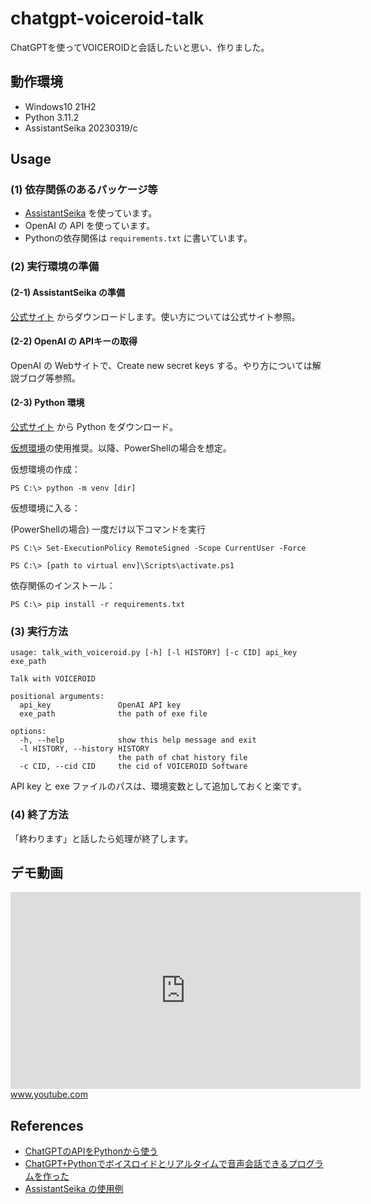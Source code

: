 # chatgpt-voiceroid-talk
 
ChatGPTを使ってVOICEROIDと会話したいと思い、作りました。

## 動作環境
- Windows10 21H2
- Python 3.11.2
- AssistantSeika 20230319/c

## Usage
### (1) 依存関係のあるパッケージ等
- [AssistantSeika](https://hgotoh.jp/wiki/doku.php/documents/voiceroid/assistantseika/assistantseika-001a) を使っています。
- OpenAI の API を使っています。
- Pythonの依存関係は `requirements.txt` に書いています。

### (2) 実行環境の準備
#### (2-1) AssistantSeika の準備
[公式サイト](https://hgotoh.jp/wiki/doku.php/documents/voiceroid/assistantseika/assistantseika-001a) からダウンロードします。使い方については公式サイト参照。

#### (2-2) OpenAI の APIキーの取得
OpenAI の Webサイトで、Create new secret keys する。やり方については解説ブログ等参照。

#### (2-3) Python 環境
[公式サイト](https://www.python.org/downloads/) から Python をダウンロード。

[仮想環境](https://www.python.jp/install/windows/venv.html)の使用推奨。以降、PowerShellの場合を想定。

仮想環境の作成：

```
PS C:\> python -m venv [dir] 
```

仮想環境に入る：

(PowerShellの場合) 一度だけ以下コマンドを実行

```
PS C:\> Set-ExecutionPolicy RemoteSigned -Scope CurrentUser -Force
```

```
PS C:\> [path to virtual env]\Scripts\activate.ps1
```

依存関係のインストール：

```
PS C:\> pip install -r requirements.txt
```

### (3) 実行方法

```
usage: talk_with_voiceroid.py [-h] [-l HISTORY] [-c CID] api_key exe_path

Talk with VOICEROID

positional arguments:
  api_key               OpenAI API key
  exe_path              the path of exe file

options:
  -h, --help            show this help message and exit
  -l HISTORY, --history HISTORY
                        the path of chat history file
  -c CID, --cid CID     the cid of VOICEROID Software
```

API key と exe ファイルのパスは、環境変数として追加しておくと楽です。

### (4) 終了方法
「終わります」と話したら処理が終了します。

## デモ動画
<iframe src="https://www.youtube.com/embed/PZ-GPs_KCm0?enablejsapi=1" width="560" height="315" frameborder="0" allowfullscreen></iframe><br><a href="https://www.youtube.com/watch?v=PZ-GPs_KCm0">www.youtube.com</a>

## References
- [ChatGPTのAPIをPythonから使う](https://fuji-pocketbook.net/chatgpt-api-python/)
- [ChatGPT+Pythonでボイスロイドとリアルタイムで音声会話できるプログラムを作った](https://zenn.dev/akashixi/articles/303dd79264e1ff)
- [AssistantSeika の使用例](https://hgotoh.jp/wiki/doku.php/documents/voiceroid/assistantseika/assistantseika-001)